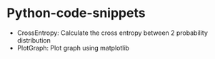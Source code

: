 # Python-code-snippets
- CrossEntropy: Calculate the cross entropy between 2 probability distribution
- PlotGraph: Plot graph using matplotlib
